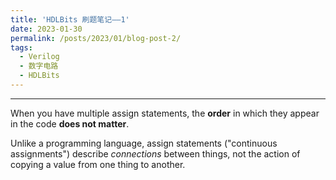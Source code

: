 ```yaml
---
title: 'HDLBits 刷题笔记——1'
date: 2023-01-30
permalink: /posts/2023/01/blog-post-2/
tags:
  - Verilog
  - 数字电路
  - HDLBits
---
```


-----------

When you have multiple assign statements, the **order** in which they appear in the code **does not matter**.

Unlike a programming language, assign statements ("continuous assignments") describe *connections* between things, not the action of copying a value from one thing to another.

